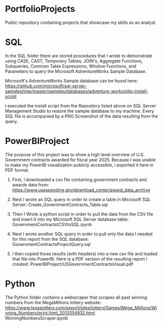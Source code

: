 # PortfolioProjects
Public repository containing projects that showcase my skills as an analyst

# SQL 
In the SQL folder there are stored procedures that I wrote to demonstrate using CASE, CAST, Temporary Tables, JOIN's,  Aggregate Functions, Subqueries, Common Table Expressions, Window Functions, and Parameters to query the Microsoft AdventureWorks Sample Database.

Microsoft's AdventureWorks Sample database can be found here: https://github.com/microsoft/sql-server-samples/tree/master/samples/databases/adventure-works/oltp-install-script

I executed the install script from the Repository listed above on SQL Server Management Studio to restore the sample database
to my machine. Every SQL file is accompanied by a PNG Screenshot of the data resulting from the query.

# PowerBIProject
The purpose of this project was to show a high level overview of U.S. Government contracts awarded for fiscal year 2025. 
Because I was unable to make my PowerBI visualization publicly accessible, i exported it here in PDF format.

1. First, I downloaded a csv file containing government contracts and awards data from: https://www.usaspending.gov/download_center/award_data_archive

2. Next I wrote an SQL query in order to create a table in Microsoft SQL Server:
Create_GovernmentContracts_Table.sql 

4. Then I Wrote a python script in order to pull the data from the CSV file and insert it into my Microsoft SQL Server database table:
GovernmentContractstCSVtoSQL.ipynb

5. Next I wrote another SQL query in order to pull only the data I needed for this report from the SQL database:
GovernmentContractsProjectQuery.sql

6. I then copied those results (with headers) into a new csv file and loaded that file into PowerBI.
Here is a PDF version of the resulting report I created:
PowerBIProject/USGovernmentContractsVisual.pdf

# Python
The Python folder contains a webscraper that scrapes all past winning numbers from the MegaMillions lottery website:
https://www.texaslottery.com/export/sites/lottery/Games/Mega_Millions/Winning_Numbers/print.html_2013354932.html
WinningNumbersScraper.ipynb






